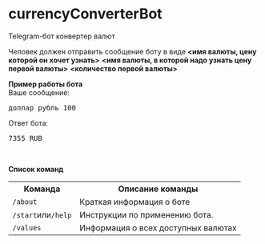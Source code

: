 # currencyConverterBot
Telegram-бот конвертер валют

Человек должен отправить сообщение боту в виде **<имя валюты, цену которой он хочет узнать>** 
**<имя валюты, в которой надо узнать цену первой валюты>** **<количество первой валюты>**

<b>Пример работы бота</b><br>
Ваше сообщение:<br>
<pre>
доллар рубль 100
</pre>
Ответ бота:
<pre>
7355 RUB
</pre>
<br>


<b>Список команд </b><br>
<table>
  <tr>
    <th>Команда</th>
    <th>Описание команды</th>
  </tr>
  <tr>
    <td><code>/about</code></td>
    <td>Краткая информация о боте</td>
  </tr>
  <tr>
    <td><code>/start</code>или<code>/help</code></td>
    <td>Инструкции по применению бота.</td>
  </tr>
  <tr>
    <td><code>/values</code></td>
    <td>Информация о всех доступных валютах</td>
  </tr>
</table>